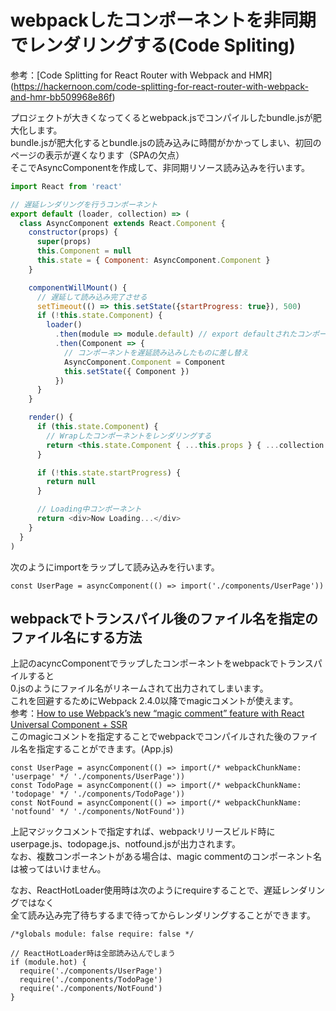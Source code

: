 # webpackしたコンポーネントを非同期でレンダリングする(Code Spliting)
参考：[Code Splitting for React Router with Webpack and HMR]
(https://hackernoon.com/code-splitting-for-react-router-with-webpack-and-hmr-bb509968e86f)  

プロジェクトが大きくなってくるとwebpack.jsでコンパイルしたbundle.jsが肥大化します。  
bundle.jsが肥大化するとbundle.jsの読み込みに時間がかかってしまい、初回のページの表示が遅くなります（SPAの欠点）  
そこでAsyncComponentを作成して、非同期リソース読み込みを行います。  

``` asyncComponent.js
import React from 'react'

// 遅延レンダリングを行うコンポーネント
export default (loader, collection) => (
  class AsyncComponent extends React.Component {
    constructor(props) {
      super(props)
      this.Component = null
      this.state = { Component: AsyncComponent.Component }
    }

    componentWillMount() {
      // 遅延して読み込み完了させる
      setTimeout(() => this.setState({startProgress: true}), 500)
      if (!this.state.Component) {
        loader()
          .then(module => module.default) // export defaultされたコンポーネント
          .then(Component => {
            // コンポーネントを遅延読み込みしたものに差し替え
            AsyncComponent.Component = Component
            this.setState({ Component })
          })
      }
    }

    render() {
      if (this.state.Component) {
        // Wrapしたコンポーネントをレンダリングする
        return <this.state.Component { ...this.props } { ...collection } />
      }

      if (!this.state.startProgress) {
        return null
      }

      // Loading中コンポーネント
      return <div>Now Loading...</div>
    }
  }
)
```

次のようにimportをラップして読み込みを行います。

```
const UserPage = asyncComponent(() => import('./components/UserPage'))
```

## webpackでトランスパイル後のファイル名を指定のファイル名にする方法
上記のacyncComponentでラップしたコンポーネントをwebpackでトランスパイルすると  
0.jsのようにファイル名がリネームされて出力されてしまいます。  
これを回避するためにWebpack 2.4.0以降でmagicコメントが使えます。  
参考：[How to use Webpack’s new “magic comment” feature with React Universal Component + SSR](https://medium.com/faceyspacey/how-to-use-webpacks-new-magic-comment-feature-with-react-universal-component-ssr-a38fd3e296a)  
このmagicコメントを指定することでwebpackでコンパイルされた後のファイル名を指定することができます。(App.js)  

```
const UserPage = asyncComponent(() => import(/* webpackChunkName: 'userpage' */ './components/UserPage'))
const TodoPage = asyncComponent(() => import(/* webpackChunkName: 'todopage' */ './components/TodoPage'))
const NotFound = asyncComponent(() => import(/* webpackChunkName: 'notfound' */ './components/NotFound'))
```

上記マジックコメントで指定すれば、webpackリリースビルド時に  
userpage.js、todopage.js、notfound.jsが出力されます。  
なお、複数コンポーネントがある場合は、magic commentのコンポーネント名は被ってはいけません。  

なお、ReactHotLoader使用時は次のようにrequireすることで、遅延レンダリングではなく  
全て読み込み完了待ちするまで待ってからレンダリングすることができます。  

```
/*globals module: false require: false */

// ReactHotLoader時は全部読み込んでしまう
if (module.hot) {
  require('./components/UserPage')
  require('./components/TodoPage')
  require('./components/NotFound')
}
```